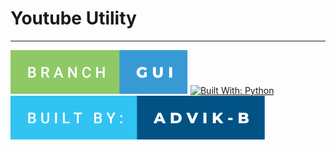# Youtube Utility

---
[![Branch: GUI](https://raw.githubusercontent.com/Advik-B/Badges/Images/badges/branch/branch-gui.svg)](https://github.com/Advik-B/YoutubeVideo-Downloader/branches)
[![Built With: Python](https://forthebadge.com/images/badges/made-with-python.svg)](https://www.python.org/about/)
[![Built by Advik](https://raw.githubusercontent.com/Advik-B/Badges/Images/badges/built/built-by-advik-b.svg)](https://github.com/Advik-B)

